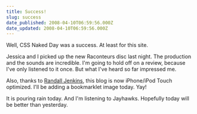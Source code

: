 ```yaml
---
title: Success!
slug: success
date_published: 2008-04-10T06:59:56.000Z
date_updated: 2008-04-10T06:59:56.000Z
---
```


Well, CSS Naked Day was a success. At least for this site.

Jessica and I picked up the new Raconteurs disc last night. The production and the sounds are incredible. I'm going to hold off on a review, because I've only listened to it once. But what I've heard so far impressed me.

Also, thanks to [Randall Jenkins](http://randallpauljenkins.com/), this blog is now iPhone/iPod Touch optimized. I'll be adding a bookmarklet image today. Yay!

It is pouring rain today. And I'm listening to Jayhawks. Hopefully today will be better than yesterday.
